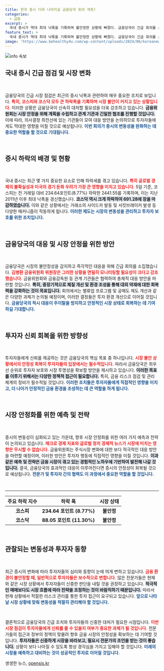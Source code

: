 ```yaml
---
title: 한국 증시 더욱 나아지길 금융당국 회의 개최!
categories:
  - 금융
excerpt: >
  국내 증시가 역대 최대 낙폭을 기록하며 불안정한 상황에 빠졌다. 금융당국이 긴급 회의를 소집해 시장 안정 대책을 논의하며, 글로벌 경제 영향에 대한 면밀한 모니터링을 예고했다.
feature_text: >
  국내 증시가 역대 최대 낙폭을 기록하며 불안정한 상황에 빠졌다. 금융당국이 긴급 회의를 소집해 시장 안정 대책을 논의하며, 글로벌 경제 영향에 대한 면밀한 모니터링을 예고했다.
image: 'https://www.behealthy4u.com/wp-content/uploads/2024/06/koreanews.jpg'
---
```


<p><img src="https://www.behealthy4u.com/wp-content/uploads/2024/06/koreanews.jpg" alt="info 속보" /></p>

<h2 data-ke-size="size26">국내 증시 긴급 점검 및 시장 변화</h2>

<p data-ke-size="size16">&nbsp;</p>

<p>금융당국의 긴급 시장 점검은 최근의 증시 낙폭과 관련하여 매우 중요한 조치로 보입니다. <b><span style="color: #ee2323;">특히, 코스피와 코스닥 모두 큰 하락폭을 기록하며 시장 불안이 커지고 있는 상황입니다.</span></b> 이러한 상황은 금융당국이 신속히 대처할 필요성을 더욱 강조하고 있습니다. <b><span style="background-color: #21538527;">금융위원회는 시장 안정을 위해 계획을 수립하고 관계 기관과 긴밀한 협조를 진행할 것입니다.</span></b> 이에 따라, 의사결정 최전선에 있는 기관들이 모여 대응 방안을 논의하므로 투자자들에게도 막대한 영향을 미칠 것으로 예상됩니다. <b><span style="color: #1a5490;">이번 회의가 증시의 변동성을 완화하는 데 중요한 역할을 할 것으로 기대됩니다.</span></b></p>

<p data-ke-size="size16">&nbsp;</p>

<h2 data-ke-size="size26">증시 하락의 배경 및 현황</h2>

<p data-ke-size="size16">&nbsp;</p>

<p>국내 증시는 최근 몇 가지 중요한 요소로 인해 하락세를 겪고 있습니다. <b><span style="color: #ee2323;">특히 글로벌 경제의 불확실성과 미국의 경기 둔화 우려가 가장 큰 영향을 미치고 있습니다.</span></b> 5일 기준, 코스피는 전 거래일 대비 234.64포인트(8.77%) 하락한 2441.55를 기록하며, 이는 지난 2011년 이후 최대 낙폭을 경신했습니다. <b><span style="background-color: #21538527;">코스닥 역시 크게 하락하여 691.28에 장을 마감하였습니다.</span></b> 이와 같은 상황에서는 거래소의 사이드카 발동 및 서킷브레이커 발생 등 다양한 매커니즘이 작동하게 됩니다. <b><span style="color: #1a5490;">이러한 제도는 시장의 변동성을 관리하고 투자자 보호를 위한 조치입니다.</span></b></p>

<p data-ke-size="size16">&nbsp;</p>

<h2 data-ke-size="size26">금융당국의 대응 및 시장 안정을 위한 방안</h2>

<p data-ke-size="size16">&nbsp;</p>

<p>금융당국은 시장의 불안정성을 감지하고 즉각적인 대응을 위해 긴급 회의를 소집했습니다. <b><span style="color: #ee2323;">김병환 금융위원회 위원장은 그러한 상황을 면밀히 모니터링할 필요성이 크다고 강조했습니다.</span></b> 금융위원회와 금융감독원 등 관계 기관들은 협력하여 총체적 대응 방안을 마련할 것입니다. <b><span style="background-color: #21538527;">특히, 중장기적으로 체질 개선 및 환경 조성을 통해 대외 악재에 대한 회복력을 강화하는 것이 목표입니다.</span></b> 회의에서는 밸류업 프로그램 및 공매도 제도 개선과 같은 다양한 과제가 논의될 예정이며, 이러한 결정들은 투자 환경 개선으로 이어질 것입니다. <b><span style="color: #1a5490;">금융당국의 적시 대응이 주이탈을 방지하고 안정적인 시장 상태로 회복하는 데 기여하길 기대합니다.</span></b></p>

<p data-ke-size="size16">&nbsp;</p>

<h2 data-ke-size="size26">투자자 신뢰 회복을 위한 방향성</h2>

<p data-ke-size="size16">&nbsp;</p>

<p>투자자들에게 신뢰를 제공하는 것은 금융당국의 핵심 목표 중 하나입니다. <b><span style="color: #ee2323;">시장 불안 상황에서의 안정성 회복이 투자자들의 입장에서는 필수적입니다.</span></b> 따라서 금융당국은 최우선 순위로 투자자 보호와 시장 투명성을 확보할 방안을 제시하고 있습니다. <b><span style="background-color: #21538527;">이러한 목표를 이루기 위해서는 다양한 정책적 접근이 필요합니다.</span></b> 특히, 금융 리스크 점검 및 관리 체계의 정비가 필수적일 것입니다. <b><span style="color: #1a5490;">이러한 조치들은 투자자들에게 직접적인 영향을 미치고, 더 나아가 안정적인 금융 환경을 조성하는 데 큰 역할을 하게 됩니다.</span></b></p>

<p data-ke-size="size16">&nbsp;</p>

<h2 data-ke-size="size26">시장 안정화를 위한 예측 및 전략</h2>

<p data-ke-size="size16">&nbsp;</p>

<p>증시의 변동성이 심화되고 있는 가운데, 향후 시장 안정화를 위한 여러 가지 예측과 전략이 논의되고 있습니다. <b><span style="color: #ee2323;">매크로 경제 지표와 글로벌 정치 경제적 뉴스가 시장에 미치는 영향은 무시할 수 없습니다.</span></b> 금융위원회는 주식시장 변화에 대한 보다 적극적인 대응 방안을 마련할 예정이며, 이러한 방안은 투자자 행동에 직접적인 영향을 미칠 것입니다. <b><span style="background-color: #21538527;">이과 같은 예측 및 전략은 금융 시장이 겪고 있는 경험적인 노하우에 기반하여 발전해 나갈 것입니다.</span></b> 결국, 금융당국의 효과적인 대응이 이루어진다면 증시의 안정성이 회복될 것으로 예상됩니다. <b><span style="color: #1a5490;">전문가 및 투자자 간의 협력도 이 과정에서 중요한 역할을 할 것입니다.</span></b></p>

<p data-ke-size="size16">&nbsp;</p>

<hr>

<table style="width:100%">
  <thead>
    <tr>
      <th style="text-align: center;"><b>주요 하락 지수</b></th>
      <th style="text-align: center;"><b>하락 폭</b></th>
      <th style="text-align: center;"><b>시장 상태</b></th>
    </tr>
  </thead>
  <tbody>
    <tr>
      <td style="text-align: center; height: 17px;"><b>코스피</b></td>
      <td style="text-align: center; height: 17px;"><b>234.64 포인트 (8.77%)</b></td>
      <td style="text-align: center; height: 17px;"><b>불안정</b></td>
    </tr>
    <tr>
      <td style="text-align: center; height: 17px;"><b>코스닥</b></td>
      <td style="text-align: center; height: 17px;"><b>88.05 포인트 (11.30%)</b></td>
      <td style="text-align: center; height: 17px;"><b>불안정</b></td>
    </tr>
  </tbody>
</table>

<p data-ke-size="size16">&nbsp;</p>

<h2 data-ke-size="size26">관찰되는 변동성과 투자자 동향</h2>

<p data-ke-size="size16">&nbsp;</p>

<p>최근 증시의 변화에 따라 투자자들의 심리와 동향이 눈에 띄게 변하고 있습니다. <b><span style="color: #ee2323;">금융 환경이 불안정할 때, 일반적으로 투자자들은 보수적으로 변합니다.</span></b> 많은 전문가들은 현재와 같은 시장 상황에서 투자자들이 신중한 판단을 내릴 것을 권장하고 있습니다. <b><span style="background-color: #21538527;">적극적인 매매보다도 시장 흐름에 따라 전략을 조정하는 것이 바람직하기 때문입니다.</span></b> 따라서 현재 상황에서 적절한 리스크 관리를 통한 투자 접근이 요구되고 있습니다. <b><span style="color: #1a5490;">앞으로 나타날 시장 상황에 맞춰 변동성을 적절히 관리해야 할 것입니다.</span></b></p>

<p data-ke-size="size16">&nbsp;</p>

<p>결론적으로 금융당국의 긴급 조치와 투자자들의 신중한 대처가 필요한 시점입니다. <b><span style="color: #ee2323;">이번 시장 점검이 투자자들에게 신뢰를 줄 수 있을지 여부가 중요한 과제가 될 것입니다.</span></b> 전문가들의 접근과 정부의 정책이 맞물려 향후 금융 시장의 안정성을 확보하는 데 기여할 것입니다. <b><span style="background-color: #21538527;">투자자들은 신중하게 시장을 바라보고, 필요시 전문가의 조언을 받는 것이 좋습니다.</span></b> 상황이 보다 나아질 수 있도록 항상 경각심을 가지고 임해야 할 것입니다. <b><span style="color: #1a5490;">미래의 시장을 예측하고 대비하는 것이 성공적인 투자로 이어질 것입니다.</span></b></p>
생생한 뉴스, <a href="https://opensis.kr" rel="dofollow">opensis.kr</a>


